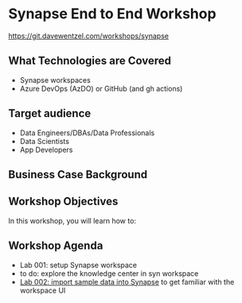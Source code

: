 # Synapse End to End Workshop

https://git.davewentzel.com/workshops/synapse

## What Technologies are Covered

* Synapse workspaces
* Azure DevOps (AzDO) or GitHub (and gh actions)

## Target audience

-   Data Engineers/DBAs/Data Professionals
-   Data Scientists
-   App Developers


## Business Case Background



## Workshop Objectives

In this workshop, you will learn how to:


## Workshop Agenda

* Lab 001: setup Synapse workspace
* to do:  explore the knowledge center in syn workspace
* [Lab 002: import sample data into Synapse](./Lab002.md) to get familiar with the workspace UI